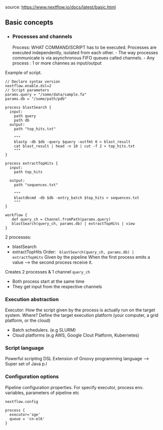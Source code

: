 source: https://www.nextflow.io/docs/latest/basic.html

##  Basic concepts
- ### Processes and channels 
	Process: WHAT COMMAND/SCRIPT has to be executed. 
	Processes are executed independently, isolated from each other.
		- The way processes communicate is via asynchronous FIFO queues called channels. 
		- Any process : 1 or more channes as input/output 

Example of script. 
```
// Declare syntax version
nextflow.enable.dsl=2
// Script parameters
params.query = "/some/data/sample.fa"
params.db = "/some/path/pdb"

process blastSearch {
  input:
    path query
    path db
  output:
    path "top_hits.txt"

    """
    blastp -db $db -query $query -outfmt 6 > blast_result
    cat blast_result | head -n 10 | cut -f 2 > top_hits.txt
    """
}

process extractTopHits {
  input:
    path top_hits

  output:
    path "sequences.txt"

    """
    blastdbcmd -db $db -entry_batch $top_hits > sequences.txt
    """
}

workflow {
   def query_ch = Channel.fromPath(params.query)
   blastSearch(query_ch, params.db) | extractTopHits | view
}
```

2 processes: 
- blastSearch
- extractTopHits 
Order:  ``` blastSearch(query_ch, params.db) | extractTopHits```
Given by the pipeline 
When the first process emits a value --> the second process receive it. 

Creates 2 processes & 1 channel ```query_ch```
- Both process start at the same time 
- They get input from the respective channels

### Execution abstraction 

Executor: How the script given by the process is actually run on the target system. 
Where? Define the target execution platform (your computer, a grid platform, or the cloud)

- Batch schedulers. (e.g SLURM)
- Cloud platforms (e.g AWS, Google Clout Platform, Kubernetes)

### Script language
Powerful scripting DSL 
Extension of Groovy programming language --> Super set of Java p.l 

### Configuration options
Pipeline configuration properties. 
For specify executor, process env. variables, parameters of pipeline etc 

```nextflow.config```

```
process {
  executor='sge'
  queue = 'cn-el6'
}
```


